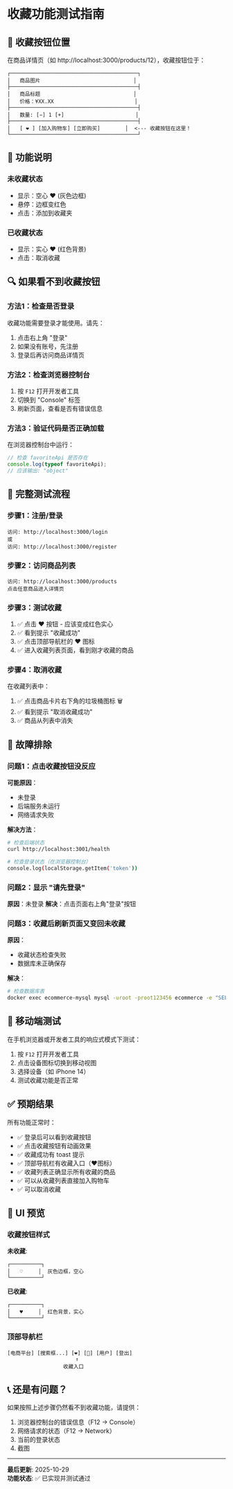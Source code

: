 # 收藏功能测试指南

## 📍 收藏按钮位置

在商品详情页（如 http://localhost:3000/products/12），收藏按钮位于：

```
┌─────────────────────────────────────────┐
│   商品图片                              │
├─────────────────────────────────────────┤
│   商品标题                              │
│   价格：¥XX.XX                          │
├─────────────────────────────────────────┤
│   数量: [−] 1 [+]                       │
├─────────────────────────────────────────┤
│   [ ❤️ ] [加入购物车] [立即购买]        │  <--- 收藏按钮在这里！
└─────────────────────────────────────────┘
```

## 🎯 功能说明

### 未收藏状态
- 显示：空心 ❤️ (灰色边框)
- 悬停：边框变红色
- 点击：添加到收藏夹

### 已收藏状态
- 显示：实心 ❤️ (红色背景)
- 点击：取消收藏

## 🔍 如果看不到收藏按钮

### 方法1：检查是否登录
收藏功能需要登录才能使用。请先：
1. 点击右上角 "登录"
2. 如果没有账号，先注册
3. 登录后再访问商品详情页

### 方法2：检查浏览器控制台
1. 按 `F12` 打开开发者工具
2. 切换到 "Console" 标签
3. 刷新页面，查看是否有错误信息

### 方法3：验证代码是否正确加载
在浏览器控制台中运行：
```javascript
// 检查 favoriteApi 是否存在
console.log(typeof favoriteApi);
// 应该输出: "object"
```

## 🧪 完整测试流程

### 步骤1：注册/登录
```
访问: http://localhost:3000/login
或
访问: http://localhost:3000/register
```

### 步骤2：访问商品列表
```
访问: http://localhost:3000/products
点击任意商品进入详情页
```

### 步骤3：测试收藏
1. ✅ 点击 ❤️ 按钮 - 应该变成红色实心
2. ✅ 看到提示 "收藏成功"
3. ✅ 点击顶部导航栏的 ❤️ 图标
4. ✅ 进入收藏列表页面，看到刚才收藏的商品

### 步骤4：取消收藏
在收藏列表中：
1. ✅ 点击商品卡片右下角的垃圾桶图标 🗑️
2. ✅ 看到提示 "取消收藏成功"
3. ✅ 商品从列表中消失

## 🐛 故障排除

### 问题1：点击收藏按钮没反应
**可能原因**：
- 未登录
- 后端服务未运行
- 网络请求失败

**解决方法**：
```bash
# 检查后端状态
curl http://localhost:3001/health

# 检查登录状态（在浏览器控制台）
console.log(localStorage.getItem('token'))
```

### 问题2：显示 "请先登录"
**原因**：未登录
**解决**：点击页面右上角"登录"按钮

### 问题3：收藏后刷新页面又变回未收藏
**原因**：
- 收藏状态检查失败
- 数据库未正确保存

**解决**：
```bash
# 检查数据库表
docker exec ecommerce-mysql mysql -uroot -proot123456 ecommerce -e "SELECT * FROM favorites;"
```

## 📱 移动端测试

在手机浏览器或开发者工具的响应式模式下测试：
1. 按 `F12` 打开开发者工具
2. 点击设备图标切换到移动视图
3. 选择设备（如 iPhone 14）
4. 测试收藏功能是否正常

## ✅ 预期结果

所有功能正常时：
- ✅ 登录后可以看到收藏按钮
- ✅ 点击收藏按钮有动画效果
- ✅ 收藏成功有 toast 提示
- ✅ 顶部导航栏有收藏入口（❤️图标）
- ✅ 收藏列表正确显示所有收藏的商品
- ✅ 可以从收藏列表直接加入购物车
- ✅ 可以取消收藏

## 🎨 UI 预览

### 收藏按钮样式
**未收藏**:
```
┌──────────┐
│   ♡     │  灰色边框，空心
└──────────┘
```

**已收藏**:
```
┌──────────┐
│   ♥     │  红色背景，实心
└──────────┘
```

### 顶部导航栏
```
[电商平台] [搜索框...] [❤️] [🛒] [用户] [登出]
                      ↑
                  收藏入口
```

## 📞 还是有问题？

如果按照上述步骤仍然看不到收藏功能，请提供：
1. 浏览器控制台的错误信息（F12 -> Console）
2. 网络请求的状态（F12 -> Network）
3. 当前的登录状态
4. 截图

---

**最后更新**: 2025-10-29  
**功能状态**: ✅ 已实现并测试通过

